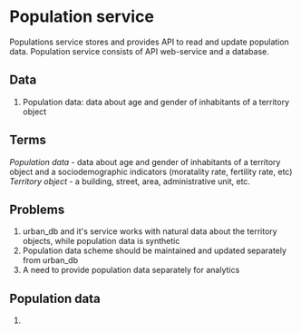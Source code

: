 # Population service

Populations service stores and provides API to read and update population data. Population service consists of  API web-service and a database. 

## Data 
1. Population data: data about age and gender of inhabitants of a territory object

## Terms
*Population data* - data about age and gender of inhabitants of a territory object and a sociodemographic indicators (moratality rate, fertility rate, etc)
*Territory object* - a building, street, area, administrative unit, etc.

## Problems
1. urban_db and it's service works with natural data about the territory objects, while population data is synthetic
2. Population data scheme should be maintained and updated separately from urban_db
3. A need to provide population data separately for analytics

## Population data
1. 

